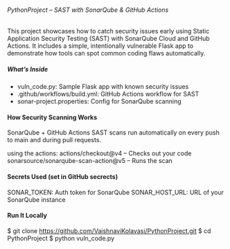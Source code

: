 ###### PythonProject – SAST with SonarQube & GitHub Actions #######
 
This project showcases how to catch security issues early using Static Application Security Testing (SAST) with SonarQube Cloud and GitHub Actions.
It includes a simple, intentionally vulnerable Flask app to demonstrate how tools can spot common coding flaws automatically.

##### What’s Inside
- vuln_code.py: Sample Flask app with known security issues
- .github/workflows/build.yml: GitHub Actions workflow for SAST
- sonar-project.properties: Config for SonarQube scanning

#### How Security Scanning Works
SonarQube + GitHub Actions
SAST scans run automatically on every push to main and during pull requests.

using the actions:
actions/checkout@v4 – Checks out your code
sonarsource/sonarqube-scan-action@v5 – Runs the scan

#### Secrets Used (set in GitHub secrects)
SONAR_TOKEN: Auth token for SonarQube
SONAR_HOST_URL: URL of your SonarQube instance

#### Run It Locally

$ git clone https://github.com/VaishnaviKolavasi/PythonProject.git
$ cd PythonProject
$ python vuln_code.py



